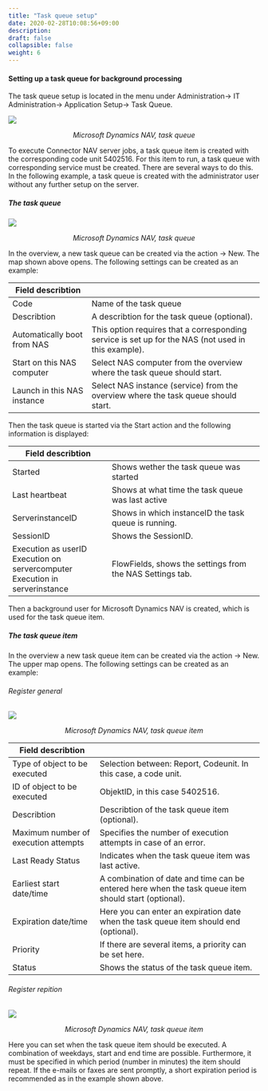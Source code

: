 ```yaml
---
title: "Task queue setup"
date: 2020-02-28T10:08:56+09:00
description: 
draft: false
collapsible: false
weight: 6
---
```


#### Setting up a task queue for background processing

The task queue setup is located in the menu under Administration-> IT Administration-> Application Setup-> Task Queue.

![](/images/connectornav/einrichtung_queue.png)<center>_Microsoft Dynamics NAV, task queue_</center>

To execute Connector NAV server jobs, a task queue item is created with the corresponding code unit 5402516. For this item to run, a task queue with corresponding service must be created. There are several ways to do this. In the following example, a task queue is created with the administrator user without any further setup on the server.

##### The task queue
![](/images/connectornav/einrichtung_queue2.png)<center>_Microsoft Dynamics NAV, task queue_</center>

In the overview, a new task queue can be created via the action -> New. The map shown above opens. The following settings can be created as an example:

|Field describtion | |
|---|---|
|Code        | Name of the task queue                      |
|Describtion | A describtion for the task queue (optional).|
|Automatically boot from NAS | This option requires that a corresponding service is set up for the NAS (not used in this example).|
|Start on this NAS computer  | Select NAS computer from the overview where the task queue should start.                           |
|Launch in this NAS instance | Select NAS instance (service) from the overview where the task queue should start.                 |

Then the task queue is started via the Start action and the following information is displayed:

|Field describtion | |
|---|---|
|Started          | Shows wether the task queue was started              |
|Last heartbeat   | Shows at what time the task queue was last active    |
|ServerinstanceID | Shows in which instanceID the task queue is running. |
|SessionID        | Shows the SessionID.                                 |
|Execution as userID<br />Execution on servercomputer<br />Execution in serverinstance | FlowFields, shows the settings from the NAS Settings tab.|

Then a background user for Microsoft Dynamics NAV is created, which is used for the task queue item.

##### The task queue item 

In the overview a new task queue item can be created via the action -> New. The upper map opens. The following settings can be created as an example:

###### Register general
![](/images/connectornav/einrichtung_queue_reg_allgemein.png)<center>_Microsoft Dynamics NAV, task queue item_</center>

|Field describtion | |
|---|---|
|Type of object to be executed | Selection between: Report, Codeunit. In this case, a code unit.|
|ID of object to be executed   | ObjektID, in this case 5402516.|
|Describtion | Describtion of the task queue item (optional).|
|Maximum number of execution attempts | Specifies the number of execution attempts in case of an error.|
|Last Ready Status | Indicates when the task queue item was last active.|
|Earliest start date/time | A combination of date and time can be entered here when the task queue item should start (optional).|
|Expiration date/time | Here you can enter an expiration date when the task queue item should end (optional).|
|Priority | If there are several items, a priority can be set here.|
|Status | Shows the status of the task queue item.|

###### Register repition
![](/images/connectornav/einrichtung_queue_reg_wiederholung.png)<center>_Microsoft Dynamics NAV, task queue item_</center>

Here you can set when the task queue item should be executed. A combination of weekdays, start and end time are possible. Furthermore, it must be specified in which period (number in minutes) the item should repeat. If the e-mails or faxes are sent promptly, a short expiration period is recommended as in the example shown above.